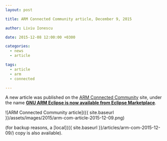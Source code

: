 ```yaml
---
layout: post

title: ARM Connected Community article, December 9, 2015

author: Liviu Ionescu

date: 2015-12-08 12:00:00 +0300

categories:
  - news
  - article

tags:
  - article
  - arm
  - connected

---
```


A new article was published on the [ARM Connected Community](http://community.arm.com) site, under the name **[GNU ARM Eclipse is now available from Eclipse Marketplace](https://community.arm.com/groups/tools/blog/2015/12/09/gnu-arm-eclipse-now-available-from-eclipse-marketplace)**.

![ARM Connected Community article]({{ site.baseurl }}/assets/images/2015/arm-com-article-2015-12-09.png)

(for backup reasons, a [local]({{ site.baseurl }}/articles/arm-com-2015-12-09/) copy is also available).
